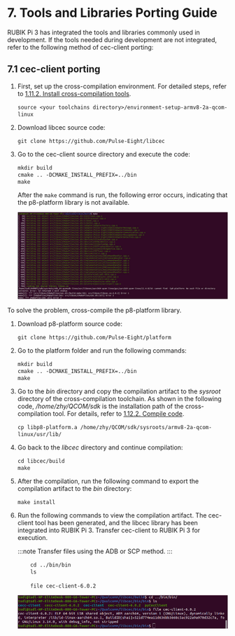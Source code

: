# 7. Tools and Libraries Porting Guide

RUBIK Pi 3 has integrated the tools and libraries commonly used in development. If the tools needed during development are not integrated, refer to the following method of cec-client porting:

## 7.1 cec-client porting

1. First, set up the cross-compilation environment. For detailed steps, refer to [1.11.2. Install cross-compilation tools](/rubik-pi-3/en/docs/rubik-pi-3-user-manual/1.1.0/quick-start#1112-install-cross-compilation-tools).

   ```shell showLineNumbers
   source <your toolchains directory>/environment-setup-armv8-2a-qcom-linux
   ```

2. Download libcec source code:

   ```shell showLineNumbers
   git clone https://github.com/Pulse-Eight/libcec
   ```

3) Go to the cec-client source directory and execute the code:

   ```shell showLineNumbers
   mkdir build  
   cmake .. -DCMAKE_INSTALL_PREFIX=../bin  
   make
   ```

   After the `make` command is run, the following error occurs, indicating that the p8-platform library is not available.

   ![](images/image-164.jpg)

To solve the problem, cross-compile the p8-platform library.

1. Download p8-platform source code:

   ```shell showLineNumbers
   git clone https://github.com/Pulse-Eight/platform
   ```

2. Go to the platform folder and run the following commands:

   ```shell showLineNumbers
   mkdir build  
   cmake .. -DCMAKE_INSTALL_PREFIX=../bin  
   make
   ```

3. Go to the *bin* directory and copy the compilation artifact to the *sysroot* directory of the cross-compilation toolchain. As shown in the following code, */home/zhy/QCOM/sdk* is the installation path of the cross-compilation tool. For details, refer to [1.12.2. Compile code](/rubik-pi-3/en/docs/rubik-pi-3-user-manual/1.1.0/quick-start#1112-install-cross-compilation-tools).

   ```shell showLineNumbers
   cp libp8-platform.a /home/zhy/QCOM/sdk/sysroots/armv8-2a-qcom-linux/usr/lib/
   ```

4) Go back to the *libcec* directory and continue compilation:

   ```shell showLineNumbers
   cd libcec/build  
   make
   ```

5) After the compilation, run the following command to export the compilation artifact to the *bin* directory:

   ```shell showLineNumbers
   make install
   ```

6. Run the following commands to view the compilation artifact. The cec-client tool has been generated, and the libcec library has been integrated into RUBIK Pi 3. Transfer cec-client to RUBIK Pi 3 for execution.

   :::note
   Transfer files using the ADB or SCP method.
   :::

   ```shell showLineNumbers
       cd ../bin/bin  
       ls  
       
       file cec-client-6.0.2
   ```

   ![](images/image-168.jpg)